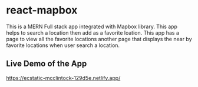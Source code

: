 # react-mapbox
This is a MERN Full stack app integrated with Mapbox library.   This app helps to search a location then add as a favorite loation.  This app has a page to view all the favorite locations another page that displays the near by favorite locations when user search a location.


## Live Demo of the App
https://ecstatic-mcclintock-129d5e.netlify.app/
